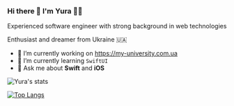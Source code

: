 ### Hi there 👋 I'm Yura 👨‍💻

Experienced software engineer with strong background in web technologies

Enthusiast and dreamer from Ukraine 🇺🇦

- 🔭 I’m currently working on https://my-university.com.ua
- 🌱 I’m currently learning `SwiftUI`
- 💬 Ask me about **Swift** and **iOS**

![Yura's stats](https://github-readme-stats.vercel.app/api?username=yura-voevodin&show_icons=true&theme=dark&hide_border=true)

[![Top Langs](https://github-readme-stats.vercel.app/api/top-langs/?username=yura-voevodin&theme=dark)](https://github.com/anuraghazra/github-readme-stats)
